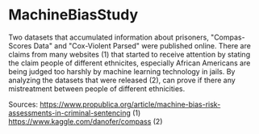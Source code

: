 # MachineBiasStudy
Two datasets that accumulated information about prisoners, "Compas-Scores Data" and "Cox-Violent Parsed" were published online. There are claims from many websites (1) that started to receive attention by stating the claim people of different ethnicites, especially African Americans are being judged too harshly by machine learning technology in jails. By analyzing the datasets that were released (2), can prove if there any mistreatment between people of different ethnicities. 

Sources:
https://www.propublica.org/article/machine-bias-risk-assessments-in-criminal-sentencing (1)
https://www.kaggle.com/danofer/compass (2) 
